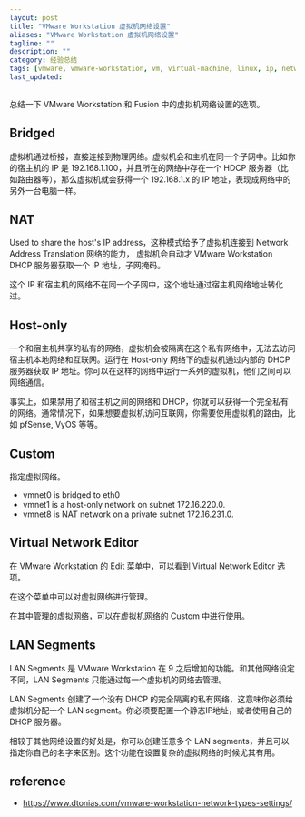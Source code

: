 ```yaml
---
layout: post
title: "VMware Workstation 虚拟机网络设置"
aliases: "VMware Workstation 虚拟机网络设置"
tagline: ""
description: ""
category: 经验总结
tags: [vmware, vmware-workstation, vm, virtual-machine, linux, ip, network ]
last_updated:
---
```



总结一下 VMware Workstation 和 Fusion 中的虚拟机网络设置的选项。

## Bridged
虚拟机通过桥接，直接连接到物理网络。虚拟机会和主机在同一个子网中。比如你的宿主机的 IP 是 192.168.1.100，并且所在的网络中存在一个 HDCP 服务器（比如路由器等），那么虚拟机就会获得一个 192.168.1.x 的 IP 地址，表现成网络中的另外一台电脑一样。


## NAT
Used to share the host's IP address，这种模式给予了虚拟机连接到 Network Address Translation 网络的能力， 虚拟机会自动才 VMware Workstation DHCP 服务器获取一个 IP 地址，子网掩码。

这个 IP 和宿主机的网络不在同一个子网中，这个地址通过宿主机网络地址转化过。


## Host-only
一个和宿主机共享的私有的网络，虚拟机会被隔离在这个私有网络中，无法去访问宿主机本地网络和互联网。运行在 Host-only 网络下的虚拟机通过内部的 DHCP 服务器获取 IP 地址。你可以在这样的网络中运行一系列的虚拟机，他们之间可以网络通信。

事实上，如果禁用了和宿主机之间的网络和 DHCP，你就可以获得一个完全私有的网络。通常情况下，如果想要虚拟机访问互联网，你需要使用虚拟机的路由，比如 pfSense, VyOS 等等。


## Custom

指定虚拟网络。


- vmnet0 is bridged to eth0
- vmnet1 is a host-only network on subnet 172.16.220.0.  
- vmnet8 is NAT network on a private subnet 172.16.231.0.


## Virtual Network Editor
在 VMware Workstation 的 Edit 菜单中，可以看到 Virtual Network Editor 选项。

在这个菜单中可以对虚拟网络进行管理。

在其中管理的虚拟网络，可以在虚拟机网络的 Custom 中进行使用。


## LAN Segments
LAN Segments 是 VMware Workstation 在 9 之后增加的功能。和其他网络设定不同，LAN Segments 只能通过每一个虚拟机的网络去管理。

LAN Segments 创建了一个没有 DHCP 的完全隔离的私有网络，这意味你必须给虚拟机分配一个 LAN segment。你必须要配置一个静态IP地址，或者使用自己的 DHCP 服务器。

相较于其他网络设置的好处是，你可以创建任意多个 LAN segments，并且可以指定你自己的名字来区别。这个功能在设置复杂的虚拟网络的时候尤其有用。


## reference

- <https://www.dtonias.com/vmware-workstation-network-types-settings/>